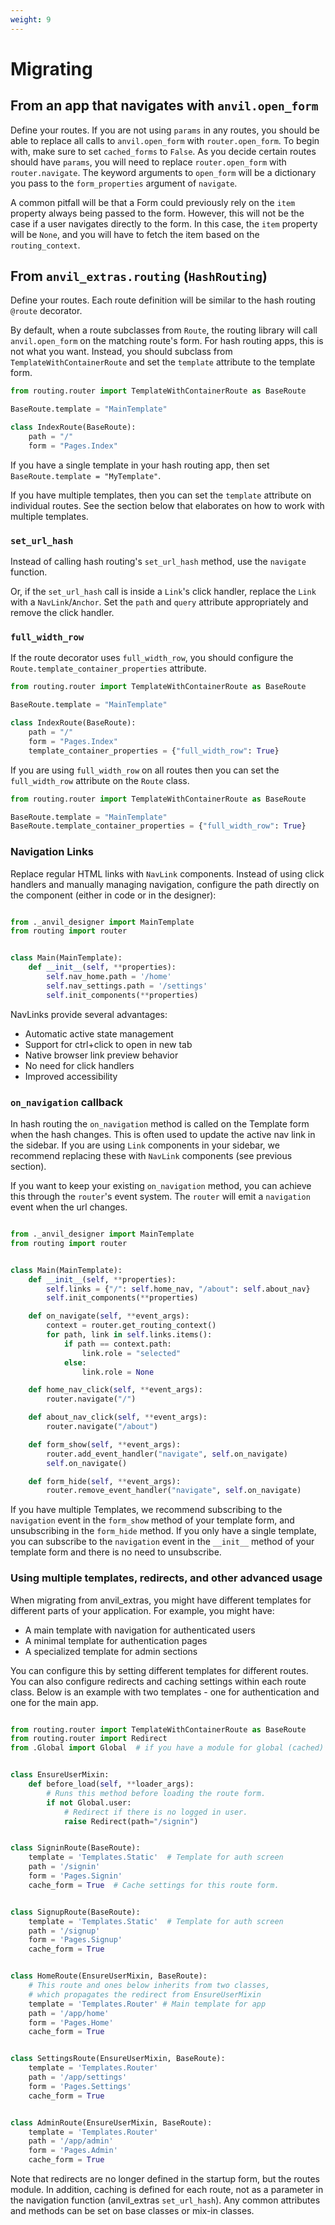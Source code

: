 ```yaml
---
weight: 9
---
```


# Migrating

## From an app that navigates with `anvil.open_form`

Define your routes. If you are not using `params` in any routes, you should be able to replace all calls to `anvil.open_form` with `router.open_form`. To begin with, make sure to set `cached_forms` to `False`. As you decide certain routes should have `params`, you will need to replace `router.open_form` with `router.navigate`. The keyword arguments to `open_form` will be a dictionary you pass to the `form_properties` argument of `navigate`.

A common pitfall will be that a Form could previously rely on the `item` property always being passed to the form. However, this will not be the case if a user navigates directly to the form. In this case, the `item` property will be `None`, and you will have to fetch the item based on the `routing_context`.

## From `anvil_extras.routing` (`HashRouting`)

Define your routes. Each route definition will be similar to the hash routing `@route` decorator.

By default, when a route subclasses from `Route`, the routing library will call `anvil.open_form` on the matching route's form. For hash routing apps, this is not what you want. Instead, you should subclass from `TemplateWithContainerRoute` and set the `template` attribute to the template form.

```python
from routing.router import TemplateWithContainerRoute as BaseRoute

BaseRoute.template = "MainTemplate"

class IndexRoute(BaseRoute):
    path = "/"
    form = "Pages.Index"
```

If you have a single template in your hash routing app, then set `BaseRoute.template = "MyTemplate"`.

If you have multiple templates, then you can set the `template` attribute on individual routes. See the section below that elaborates on how to work with multiple templates.

### `set_url_hash`

Instead of calling hash routing's `set_url_hash` method, use the `navigate` function.

Or, if the `set_url_hash` call is inside a `Link`'s click handler, replace the `Link` with a `NavLink`/`Anchor`. Set the `path` and `query` attribute appropriately and remove the click handler.

### `full_width_row`

If the route decorator uses `full_width_row`, you should configure the `Route.template_container_properties` attribute.

```python
from routing.router import TemplateWithContainerRoute as BaseRoute

BaseRoute.template = "MainTemplate"

class IndexRoute(BaseRoute):
    path = "/"
    form = "Pages.Index"
    template_container_properties = {"full_width_row": True}
```

If you are using `full_width_row` on all routes then you can set the `full_width_row` attribute on the `Route` class.

```python
from routing.router import TemplateWithContainerRoute as BaseRoute

BaseRoute.template = "MainTemplate"
BaseRoute.template_container_properties = {"full_width_row": True}

```

### Navigation Links

Replace regular HTML links with `NavLink` components. Instead of using click handlers and manually managing navigation, configure the path directly on the component (either in code or in the designer):

```python

from ._anvil_designer import MainTemplate
from routing import router


class Main(MainTemplate):
    def __init__(self, **properties):
        self.nav_home.path = '/home'
        self.nav_settings.path = '/settings'
        self.init_components(**properties)

```

NavLinks provide several advantages:
- Automatic active state management
- Support for ctrl+click to open in new tab
- Native browser link preview behavior
- No need for click handlers
- Improved accessibility


### `on_navigation` callback

In hash routing the `on_navigation` method is called on the Template form when the hash changes. This is often used to update the active nav link in the sidebar. If you are using `Link` components in your sidebar, we recommend replacing these with `NavLink` components (see previous section).

If you want to keep your existing `on_navigation` method, you can achieve this through the `router`'s event system. The `router` will emit a `navigation` event when the url changes.

```python

from ._anvil_designer import MainTemplate
from routing import router


class Main(MainTemplate):
    def __init__(self, **properties):
        self.links = {"/": self.home_nav, "/about": self.about_nav}
        self.init_components(**properties)

    def on_navigate(self, **event_args):
        context = router.get_routing_context()
        for path, link in self.links.items():
            if path == context.path:
                link.role = "selected"
            else:
                link.role = None

    def home_nav_click(self, **event_args):
        router.navigate("/")

    def about_nav_click(self, **event_args):
        router.navigate("/about")

    def form_show(self, **event_args):
        router.add_event_handler("navigate", self.on_navigate)
        self.on_navigate()

    def form_hide(self, **event_args):
        router.remove_event_handler("navigate", self.on_navigate)

```

If you have multiple Templates, we recommend subscribing to the `navigation` event in the `form_show` method of your template form, and unsubscribing in the `form_hide` method. If you only have a single template, you can subscribe to the `navigation` event in the `__init__` method of your template form and there is no need to unsubscribe.

### Using multiple templates, redirects, and other advanced usage

When migrating from anvil_extras, you might have different templates for different parts of your application. For example, you might have:
- A main template with navigation for authenticated users
- A minimal template for authentication pages
- A specialized template for admin sections

You can configure this by setting different templates for different routes. You can also configure redirects and caching settings within each route class. Below is an example with two templates - one for authentication and one for the main app.

```python

from routing.router import TemplateWithContainerRoute as BaseRoute
from routing.router import Redirect
from .Global import Global  # if you have a module for global (cached) variables


class EnsureUserMixin:
    def before_load(self, **loader_args):
        # Runs this method before loading the route form.
        if not Global.user:
            # Redirect if there is no logged in user.
            raise Redirect(path="/signin")


class SigninRoute(BaseRoute):
    template = 'Templates.Static'  # Template for auth screen
    path = '/signin'
    form = 'Pages.Signin'
    cache_form = True  # Cache settings for this route form.


class SignupRoute(BaseRoute):
    template = 'Templates.Static'  # Template for auth screen
    path = '/signup'
    form = 'Pages.Signup'
    cache_form = True


class HomeRoute(EnsureUserMixin, BaseRoute):
    # This route and ones below inherits from two classes,
    # which propagates the redirect from EnsureUserMixin
    template = 'Templates.Router' # Main template for app
    path = '/app/home'
    form = 'Pages.Home'
    cache_form = True


class SettingsRoute(EnsureUserMixin, BaseRoute):
    template = 'Templates.Router'
    path = '/app/settings'
    form = 'Pages.Settings'
    cache_form = True


class AdminRoute(EnsureUserMixin, BaseRoute):
    template = 'Templates.Router'
    path = '/app/admin'
    form = 'Pages.Admin'
    cache_form = True

```

Note that redirects are no longer defined in the startup form, but the routes module. In addition, caching is defined for each route, not as a parameter in the navigation function (anvil_extras `set_url_hash`). Any common attributes and methods can be set on base classes or mix-in classes.
